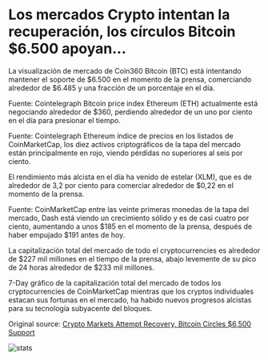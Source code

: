 # Los mercados Crypto intentan la recuperación, los círculos Bitcoin $6.500 apoyan...

La visualización de mercado de Coin360 Bitcoin (BTC) está intentando mantener el soporte de $6.500 en el momento de la prensa, comerciando alrededor de $6.485 y una fracción de un porcentaje en el día.

Fuente: Cointelegraph Bitcoin price index Ethereum (ETH) actualmente está negociando alrededor de $360, perdiendo alrededor de un uno por ciento en el día para presionar el tiempo.

Fuente: Cointelegraph Ethereum índice de precios en los listados de CoinMarketCap, los diez activos criptográficos de la tapa del mercado están principalmente en rojo, viendo pérdidas no superiores al seis por ciento.

El rendimiento más alcista en el día ha venido de estelar (XLM), que es de alrededor de 3,2 por ciento para comerciar alrededor de $0,22 en el momento de la prensa.

Fuente: CoinMarketCap entre las veinte primeras monedas de la tapa del mercado, Dash está viendo un crecimiento sólido y es de casi cuatro por ciento, aumentando a unos $185 en el momento de la prensa, después de haber empujado $191 antes de hoy.

La capitalización total del mercado de todo el cryptocurrencies es alrededor de $227 mil millones en el tiempo de la prensa, abajo levemente de su pico de 24 horas alrededor de $233 mil millones.

7-Day gráfico de la capitalización total del mercado de todos los cryptocurrencies de CoinMarketCap mientras que los cryptos individuales estacan sus fortunas en el mercado, ha habido nuevos progresos alcistas para su tecnología subyacente del bloques.

Original source: [Crypto Markets Attempt Recovery, Bitcoin Circles $6,500 Support](https://cointelegraph.com/news/crypto-markets-attempt-recovery-bitcoin-circles-6-500-support)

![stats](https://c.statcounter.com/11760860/0/a89fa40b/1/ "stats")